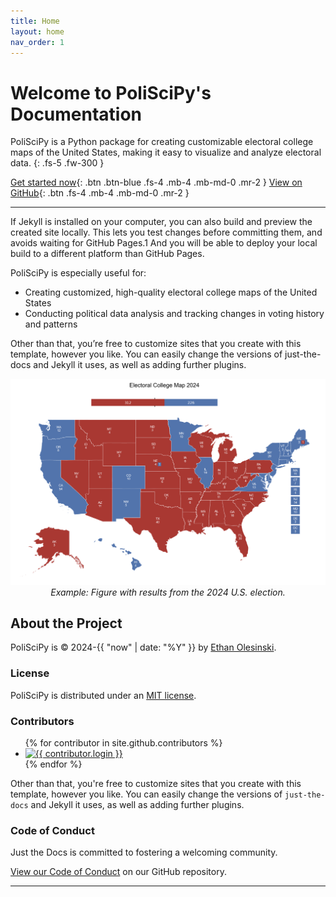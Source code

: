 ```yaml
---
title: Home
layout: home
nav_order: 1
---
```


# **Welcome to PoliSciPy's Documentation**

PoliSciPy is a Python package for creating customizable electoral college maps of the United States, making it easy to visualize and analyze electoral data.
{: .fs-5 .fw-300 }

[Get started now](https://eolesinski.github.io/poliscipy/quickstart.html){: .btn .btn-blue .fs-4 .mb-4 .mb-md-0 .mr-2 }
[View on GitHub](https://github.com/eolesinski/poliscipy){: .btn .fs-4 .mb-4 .mb-md-0 .mr-2 }

---

If Jekyll is installed on your computer, you can also build and preview the created site locally. This lets you test changes before committing them, and avoids waiting for GitHub Pages.1 And you will be able to deploy your local build to a different platform than GitHub Pages.

PoliSciPy is especially useful for:

- Creating customized, high-quality electoral college maps of the United States
- Conducting political data analysis and tracking changes in voting history and patterns

Other than that, you’re free to customize sites that you create with this template, however you like. You can easily change the versions of just-the-docs and Jekyll it uses, as well as adding further plugins.

<div align="center">
    <img src="assets/election_2024.png" alt="Electoral College Map" width="974">
    <div style="text-align: center;"><em>Example: Figure with results from the 2024 U.S. election.</em></div>
</div>

## About the Project

PoliSciPy is &copy; 2024-{{ "now" | date: "%Y" }} by [Ethan Olesinski](https://eolesinski.github.io).

### License

PoliSciPy is distributed under an [MIT license](https://github.com/just-the-docs/just-the-docs/tree/main/LICENSE.txt).

### Contributors

<ul class="list-style-none">
{% for contributor in site.github.contributors %}
  <li class="d-inline-block mr-1">
     <a href="{{ contributor.html_url }}"><img src="{{ contributor.avatar_url }}" width="32" height="32" alt="{{ contributor.login }}"></a>
  </li>
{% endfor %}
</ul>

Other than that, you're free to customize sites that you create with this template, however you like. You can easily change the versions of `just-the-docs` and Jekyll it uses, as well as adding further plugins.

### Code of Conduct

Just the Docs is committed to fostering a welcoming community.

[View our Code of Conduct](https://github.com/just-the-docs/just-the-docs/tree/main/CODE_OF_CONDUCT.md) on our GitHub repository.

----

[^1]: [It can take up to 10 minutes for changes to your site to publish after you push the changes to GitHub](https://docs.github.com/en/pages/setting-up-a-github-pages-site-with-jekyll/creating-a-github-pages-site-with-jekyll#creating-your-site).

[Just the Docs]: https://just-the-docs.github.io/just-the-docs/
[GitHub Pages]: https://docs.github.com/en/pages
[README]: https://github.com/just-the-docs/just-the-docs-template/blob/main/README.md
[Jekyll]: https://jekyllrb.com
[GitHub Pages / Actions workflow]: https://github.blog/changelog/2022-07-27-github-pages-custom-github-actions-workflows-beta/
[use this template]: https://github.com/just-the-docs/just-the-docs-template/generate
